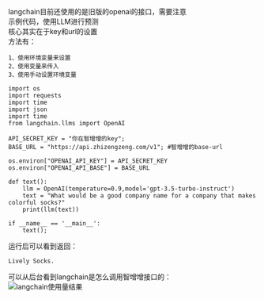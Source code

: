 langchain目前还使用的是旧版的openai的接口，需要注意    
示例代码，使用LLM进行预测   
核心其实在于key和url的设置    
方法有：    
```
1、使用环境变量来设置   
2、使用变量来传入   
3、使用手动设置环境变量   
```
```
import os
import requests
import time
import json
import time
from langchain.llms import OpenAI

API_SECRET_KEY = "你在智增增的key";
BASE_URL = "https://api.zhizengzeng.com/v1"; #智增增的base-url

os.environ["OPENAI_API_KEY"] = API_SECRET_KEY
os.environ["OPENAI_API_BASE"] = BASE_URL

def text():
    llm = OpenAI(temperature=0.9,model='gpt-3.5-turbo-instruct')
    text = "What would be a good company name for a company that makes colorful socks?"
    print(llm(text))

if __name__ == '__main__':
    text();
```
运行后可以看到返回：    
```
Lively Socks.
```
可以从后台看到langchain是怎么调用智增增接口的：    
![langchain使用量结果](https://github.com/xing61/xiaoyi-robot/assets/38256442/723bbab0-9fb9-49cb-b0b4-5c2d40bb4f37)
